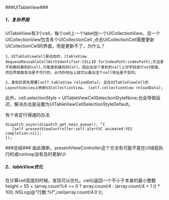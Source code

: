 ###UITableView###

<h5>1、复杂界面</h5>

UITableView有3个cell，每个cell上一个label加一个UICollectionView，且一个UICollectionView包含多个UICollectionCell
,点击UICollectionCell需要更新UICollectionCell的界面，但是更新不了，为什么？

    1、UITableViewCell是动态的，[tableView dequeueReusableCellWithIdentifier:CELLID forIndexPath:indexPath];方法拿不到眼前看到的cell,只能拿到缓存的Cell。因此在这个拿到的cell上对字段进行set赋值，然后界面做变动是不可行的，从内存地址上就可以看出这个cell地址是不变的。

    2、拿到后首先需要[self.tableView reloadData]; 且在UITableViewCell的LayoutSubview上刷新UICollectionView。 [self.collectionView reloadData];


此外，cell.selectionStyle = UITableViewCellSelectionStyleNone;也会导致延迟，解决办法是设置为UITableViewCellSelectionStyleDefault。

有个肯定行得通的办法


```
dispatch_async(dispatch_get_main_queue(), ^{
   [self presentViewController:self.alertVC animated:YES completion:nil];
});

```


###总结###
由此推断，presentViewController这个方法有可能不是在UI线程执行的或runloop没有及时更新UI



<h5>2、tableView优化</h5>
在计算cell高度的时候，发现可以优化。ceil()返回一个不小于本身的最小整数
height = 55 + (array.count%4 == 0 ? array.count/4 : (array.count/4 + 1 )) * 100;
NSLog(@"行数:%f",ceil(array.count/4.0 ));